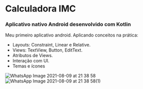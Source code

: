# Calculadora IMC

### Aplicativo nativo Android desenvolvido com Kotlin

Meu primeiro aplicativo android. Aplicando conceitos na prática:
- Layouts: Constraint, Linear e Relative.
- Views: TextView, Button, EditText.
- Atributos de Views.
- Interação com UI.
- Temas e ícones 


![WhatsApp Image 2021-08-09 at 21 38 58](https://user-images.githubusercontent.com/81520852/129113414-e037a853-0ec6-4743-8488-49cf004ecc88.jpeg)
![WhatsApp Image 2021-08-09 at 21 38 58(1)](https://user-images.githubusercontent.com/81520852/129113421-d04e974a-fb37-41cd-bcc8-df683d52dbc8.jpeg)
